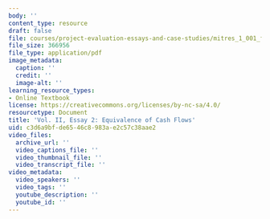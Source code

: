 ```yaml
---
body: ''
content_type: resource
draft: false
file: courses/project-evaluation-essays-and-case-studies/mitres_1_001_f23_vol2_ess02.pdf
file_size: 366956
file_type: application/pdf
image_metadata:
  caption: ''
  credit: ''
  image-alt: ''
learning_resource_types:
- Online Textbook
license: https://creativecommons.org/licenses/by-nc-sa/4.0/
resourcetype: Document
title: 'Vol. II, Essay 2: Equivalence of Cash Flows'
uid: c3d6a9bf-de65-46c8-983a-e2c57c38aae2
video_files:
  archive_url: ''
  video_captions_file: ''
  video_thumbnail_file: ''
  video_transcript_file: ''
video_metadata:
  video_speakers: ''
  video_tags: ''
  youtube_description: ''
  youtube_id: ''
---
```

